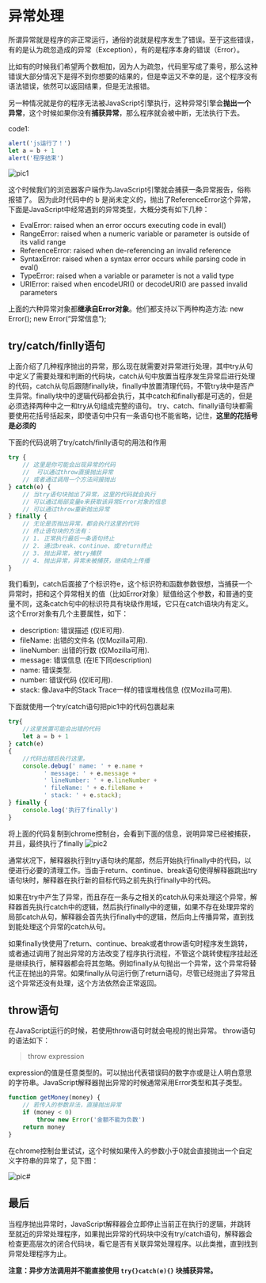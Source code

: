 # 异常处理

所谓异常就是程序的非正常运行，通俗的说就是程序发生了错误。至于这些错误，有的是认为疏忽造成的异常（Exception），有的是程序本身的错误（Error）。

比如有的时候我们希望两个数相加，因为人为疏忽，代码里写成了乘号，那么这种错误大部分情况下是得不到你想要的结果的，但是幸运又不幸的是，这个程序没有语法错误，依然可以返回结果，但是无法报错。

另一种情况就是你的程序无法被JavaScript引擎执行，这种异常引擎会**抛出一个异常**，这个时候如果你没有**捕获异常**，那么程序就会被中断，无法执行下去。

code1:

```javascript 
alert('js运行了！')
let a = b + 1
alert('程序结束')
```


![pic1](http://upload-images.jianshu.io/upload_images/5376008-966814f3bc4fa5d1.png?imageMogr2/auto-orient/strip%7CimageView2/2/w/1240)

这个时候我们的浏览器客户端作为JavaScript引擎就会捕获一条异常报告，俗称报错了。
因为此时代码中的 b 是尚未定义的，抛出了ReferenceError这个异常，下面是JavaScript中经常遇到的异常类型，大概分类有如下几种：

- EvalError: raised when an error occurs executing code in eval()
- RangeError: raised when a numeric variable or parameter is outside of its valid range
- ReferenceError: raised when de-referencing an invalid reference
- SyntaxError: raised when a syntax error occurs while parsing code in eval()
- TypeError: raised when a variable or parameter is not a valid type
- URIError: raised when encodeURI() or decodeURI() are passed invalid parameters

上面的六种异常对象都**继承自Error对象**。他们都支持以下两种构造方法: new Error();
new Error(“异常信息”);

## try/catch/finlly语句

上面介绍了几种程序抛出的异常，那么现在就需要对异常进行处理，其中try从句中定义了需要处理和判断的代码块，catch从句中放置当程序发生异常后进行处理的代码，catch从句后跟随finally块，finally中放置清理代码，不管try块中是否产生异常。finally块中的逻辑代码都会执行，其中catch和finally都是可选的，但是必须选择两种中之一和try从句组成完整的语句。
try、catch、finally语句块都需要使用花括号括起来，即使语句中只有一条语句也不能省略，记住，**这里的花括号是必须的**

下面的代码说明了try/catch/finlly语句的用法和作用
```javascript
try {
    // 这里是你可能会出现异常的代码
    //  可以通过throw直接抛出异常
    // 或者通过调用一个方法间接抛出
} catch(e) {
    // 当try语句块抛出了异常，这里的代码就会执行
    // 可以通过局部变量e来获取该异常Error对象的信息
    // 可以通过throw重新抛出异常
} finally {
    // 无论是否抛出异常，都会执行这里的代码
    // 终止语句块的方法有：
    // 1. 正常执行最后一条语句终止
    // 2. 通过break、continue、或return终止
    // 3. 抛出异常，被try捕获
    // 4. 抛出异常，异常未被捕获，继续向上传播
}
```
我们看到，catch后面接了个标识符e，这个标识符和函数参数很想，当捕获一个异常时，把和这个异常相关的值（比如Error对象）赋值给这个参数，和普通的变量不同，这条catch句中的标识符具有块级作用域，它只在catch语块内有定义。这个Error对象有几个主要属性，如下：
- description: 错误描述 (仅IE可用).
- fileName: 出错的文件名 (仅Mozilla可用).
- lineNumber: 出错的行数 (仅Mozilla可用).
- message: 错误信息 (在IE下同description)
- name: 错误类型.
- number: 错误代码 (仅IE可用).
- stack: 像Java中的Stack Trace一样的错误堆栈信息 (仅Mozilla可用).

下面就使用一个try/catch语句把pic1中的代码包裹起来
``` js
try{
    //这里放置可能会出错的代码
	let a = b + 1
} catch(e)
{
    //代码出错后执行这里。
	console.debug(' name: ' + e.name +  
          ' message: ' + e.message +  
          ' lineNumber: ' + e.lineNumber +  
          ' fileName: ' + e.fileName +  
          ' stack: ' + e.stack);  
} finally {
    console.log('执行了finally')
}

```

将上面的代码复制到chrome控制台，会看到下面的信息，说明异常已经被捕获，并且，最终执行了finally
![pic2](http://upload-images.jianshu.io/upload_images/5376008-c05122b4fb26a973.png?imageMogr2/auto-orient/strip%7CimageView2/2/w/1240)

通常状况下，解释器执行到try语句块的尾部，然后开始执行finally中的代码，以便进行必要的清理工作。当由于return、continue、break语句使得解释器跳出try语句块时，解释器在执行新的目标代码之前先执行finally中的代码。

如果在try中产生了异常，而且存在一条与之相关的catch从句来处理这个异常，解释器首先执行catch中的逻辑，然后执行finally中的逻辑，如果不存在处理异常的局部catch从句，解释器会首先执行finally中的逻辑，然后向上传播异常，直到找到能处理这个异常的catch从句。

如果finally快使用了return、continue、break或者throw语句时程序发生跳转，或者通过调用了抛出异常的方法改变了程序执行流程，不管这个跳转使程序挂起还是继续执行，解释器都会将其忽略。例如finally从句抛出一个异常，这个异常将替代正在抛出的异常。如果finally从句运行倒了return语句，尽管已经抛出了异常且这个异常还没有处理，这个方法依然会正常返回。

## throw语句

在JavaScript运行的时候，若使用throw语句时就会电视的抛出异常。
throw语句的语法如下：
> throw expression

expression的值是任意类型的。可以抛出代表错误码的数字亦或是让人明白意思的字符串。JavaScript解释器抛出异常的时候通常采用Error类型和其子类型。

``` js
function getMoney(money) {
    // 若传入的参数非法，直接抛出异常
    if (money < 0) 
        throw new Error('金额不能为负数')
    return money
}

```
在chrome控制台里试试，这个时候如果传入的参数小于0就会直接抛出一个自定义字符串的异常了，见下图：

![pic#](http://upload-images.jianshu.io/upload_images/5376008-d8c1b23fb4a23958.png?imageMogr2/auto-orient/strip%7CimageView2/2/w/1240)

## 最后

当程序抛出异常时，JavaScript解释器会立即停止当前正在执行的逻辑，并跳转至就近的异常处理程序，如果抛出异常的代码块中没有try/catch语句，解释器会检查更高层次的闭合代码块，看它是否有关联异常处理程序。以此类推，直到找到异常处理程序为止。

**注意：异步方法调用并不能直接使用 `try{}catch(e){}` 块捕获异常。**
